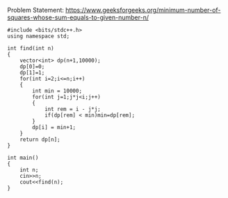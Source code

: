 Problem Statement: https://www.geeksforgeeks.org/minimum-number-of-squares-whose-sum-equals-to-given-number-n/

```
#include <bits/stdc++.h>
using namespace std;

int find(int n)
{
    vector<int> dp(n+1,10000);
    dp[0]=0;
    dp[1]=1;
    for(int i=2;i<=n;i++)
    {
        int min = 10000;
        for(int j=1;j*j<i;j++)
        {
            int rem = i - j*j;
            if(dp[rem] < min)min=dp[rem];
        }
        dp[i] = min+1;
    }
    return dp[n];
}

int main()
{
    int n;
    cin>>n;
    cout<<find(n);
}
```
